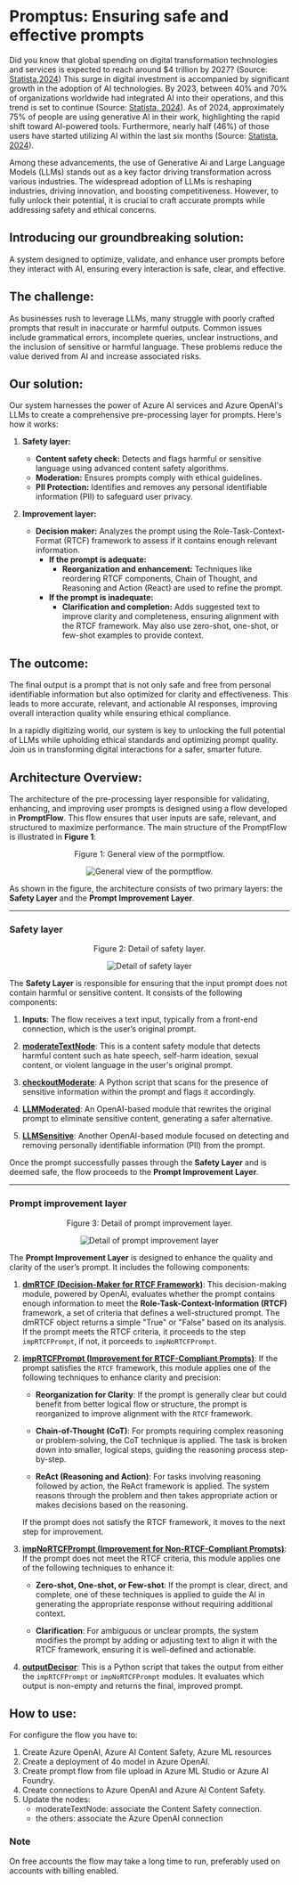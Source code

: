 # Promptus: Ensuring safe and effective prompts

Did you know that global spending on digital transformation technologies and services is expected to reach around $4 trillion by 2027? (Source: [Statista,2024](https://www.statista.com/statistics/870924/worldwide-digital-transformation-market-size/)) This surge in digital investment is accompanied by significant growth in the adoption of AI technologies. By 2023, between 40% and 70% of organizations worldwide had integrated AI into their operations, and this trend is set to continue (Source: [Statista, 2024](https://www.statista.com/statistics/742993/worldwide-survey-corporate-disruptive-technology-adoption/)).
As of 2024, approximately 75% of people are using generative AI in their work, highlighting the rapid shift toward AI-powered tools. Furthermore, nearly half (46%) of those users have started utilizing AI within the last six months (Source: [Statista, 2024](https://www.statista.com/statistics/1482102/rate-of-generative-ai-utilization-globally/)).

Among these advancements, the use of Generative Ai and Large Language Models (LLMs) stands out as a key factor driving transformation across various industries. The widespread adoption of LLMs is reshaping industries, driving innovation, and boosting competitiveness. However, to fully unlock their potential, it is crucial to craft accurate prompts while addressing safety and ethical concerns.

## Introducing our groundbreaking solution:

A system designed to optimize, validate, and enhance user prompts before they interact with AI, ensuring every interaction is safe, clear, and effective.

## The challenge:

As businesses rush to leverage LLMs, many struggle with poorly crafted prompts that result in inaccurate or harmful outputs. Common issues include grammatical errors, incomplete queries, unclear instructions, and the inclusion of sensitive or harmful language. These problems reduce the value derived from AI and increase associated risks.

## Our solution:

Our system harnesses the power of Azure AI services and Azure OpenAI's LLMs to create a comprehensive pre-processing layer for prompts. Here's how it works:

1. **Safety layer:**
   - **Content safety check:** Detects and flags harmful or sensitive language using advanced content safety algorithms.
   - **Moderation:** Ensures prompts comply with ethical guidelines.
   - **PII Protection:** Identifies and removes any personal identifiable information (PII) to safeguard user privacy.

2. **Improvement layer:**
   - **Decision maker:** Analyzes the prompt using the Role-Task-Context-Format (RTCF) framework to assess if it contains enough relevant information.
     - **If the prompt is adequate:**
       - **Reorganization and enhancement:** Techniques like reordering RTCF components, Chain of Thought, and Reasoning and Action (React) are used to refine the prompt.
     - **If the prompt is inadequate:**
       - **Clarification and completion:** Adds suggested text to improve clarity and completeness, ensuring alignment with the RTCF framework. May also use zero-shot, one-shot, or few-shot examples to provide context.

## The outcome:

The final output is a prompt that is not only safe and free from personal identifiable information but also optimized for clarity and effectiveness. This leads to more accurate, relevant, and actionable AI responses, improving overall interaction quality while ensuring ethical compliance.

In a rapidly digitizing world, our system is key to unlocking the full potential of LLMs while upholding ethical standards and optimizing prompt quality. Join us in transforming digital interactions for a safer, smarter future.

## Architecture Overview:

The architecture of the pre-processing layer responsible for validating, enhancing, and improving user prompts is designed using a flow developed in **PromptFlow**. This flow ensures that user inputs are safe, relevant, and structured to maximize performance. The main structure of the PromptFlow is illustrated in **Figure 1**:

<p align="center">
  Figure 1: General view of the pormptflow.
</p>
<p align="center">
  <img src="resources/General_flow.png" alt="General view of the pormptflow."/>
</p>

As shown in the figure, the architecture consists of two primary layers: the **Safety Layer** and the **Prompt Improvement Layer**.

---

### Safety layer

<p align="center">
  Figure 2: Detail of safety layer.
</p>
<p align="center">
  <img src="resources/Safety_layer.png" alt="Detail of safety layer"/>
</p>

The **Safety Layer** is responsible for ensuring that the input prompt does not contain harmful or sensitive content. It consists of the following components:

1. **Inputs**: The flow receives a text input, typically from a front-end connection, which is the user’s original prompt.
  
2. [**moderateTextNode**](https://github.com/InnovationChallenge-EQ5/Promptus/blob/main/Hackathon-promptflow/flow.dag.yaml): This is a content safety module that detects harmful content such as hate speech, self-harm ideation, sexual content, or violent language in the user's original prompt.

3. [**checkoutModerate**](https://github.com/InnovationChallenge-EQ5/Promptus/blob/main/Hackathon-promptflow/checkoutModerate.py): A Python script that scans for the presence of sensitive information within the prompt and flags it accordingly.

4. [**LLMModerated**](https://github.com/InnovationChallenge-EQ5/Promptus/blob/main/Hackathon-promptflow/LLMHate.jinja2): An OpenAI-based module that rewrites the original prompt to eliminate sensitive content, generating a safer alternative.

5. [**LLMSensitive**](https://github.com/InnovationChallenge-EQ5/Promptus/blob/main/Hackathon-promptflow/LLMSensitive.jinja2): Another OpenAI-based module focused on detecting and removing personally identifiable information (PII) from the prompt.

Once the prompt successfully passes through the **Safety Layer** and is deemed safe, the flow proceeds to the **Prompt Improvement Layer**.

---

### Prompt improvement layer

<p align="center">
  Figure 3: Detail of prompt improvement layer.
</p>
<p align="center">
  <img src="resources/Improvement_layer.png" alt="Detail of prompt improvement layer"/>
</p>

The **Prompt Improvement Layer** is designed to enhance the quality and clarity of the user’s prompt. It includes the following components:

1. [**dmRTCF (Decision-Maker for RTCF Framework)**](https://github.com/InnovationChallenge-EQ5/Promptus/blob/main/Hackathon-promptflow/dmRTCF.jinja2): This decision-making module, powered by OpenAI, evaluates whether the prompt contains enough information to meet the **Role-Task-Context-Information (RTCF)** framework, a set of criteria that defines a well-structured prompt. The dmRTCF object returns a simple "True" or "False" based on its analysis. If the prompt meets the RTCF criteria, it proceeds to the step `impRTCFPrompt`, if not, it porceeds to `impNoRTCFPrompt`.

2. [**impRTCFPrompt (Improvement for RTCF-Compliant Prompts)**](https://github.com/InnovationChallenge-EQ5/Promptus/blob/main/Hackathon-promptflow/impRTCFPrompt.jinja2): If the prompt satisfies the `RTCF` framework, this module applies one of the following techniques to enhance clarity and precision:

   - **Reorganization for Clarity**: If the prompt is generally clear but could benefit from better logical flow or structure, the prompt is reorganized to improve alignment with the `RTCF` framework.
   
   - **Chain-of-Thought (CoT)**: For prompts requiring complex reasoning or problem-solving, the CoT technique is applied. The task is broken down into smaller, logical steps, guiding the reasoning process step-by-step.

   - **ReAct (Reasoning and Action)**: For tasks involving reasoning followed by action, the ReAct framework is applied. The system reasons through the problem and then takes appropriate action or makes decisions based on the reasoning.

   If the prompt does not satisfy the RTCF framework, it moves to the next step for improvement.

3. [**impNoRTCFPrompt (Improvement for Non-RTCF-Compliant Prompts)**](https://github.com/InnovationChallenge-EQ5/Promptus/blob/main/Hackathon-promptflow/impNoRTCFPrompt.jinja2): If the prompt does not meet the RTCF criteria, this module applies one of the following techniques to enhance it:

   - **Zero-shot, One-shot, or Few-shot**: If the prompt is clear, direct, and complete, one of these techniques is applied to guide the AI in generating the appropriate response without requiring additional context.
   
   - **Clarification**: For ambiguous or unclear prompts, the system modifies the prompt by adding or adjusting text to align it with the RTCF framework, ensuring it is well-defined and actionable.

4. [**outputDecisor**](https://github.com/InnovationChallenge-EQ5/Promptus/blob/main/Hackathon-promptflow/outputDecisor.py): This is a Python script that takes the output from either the `impRTCFPrompt` or `impNoRTCFPrompt` modules. It evaluates which output is non-empty and returns the final, improved prompt.

## How to use:

For configure the flow you have to:
1. Create Azure OpenAI, Azure AI Content Safety, Azure ML resources
2. Create a deployment of 4o model in Azure OpenAI.
3. Create prompt flow from file upload in Azure ML Studio or Azure AI Foundry.
4. Create connections to Azure OpenAI and Azure AI Content Safety.
5. Update the nodes:
   - moderateTextNode: associate the Content Safety connection.
   - the others: associate the Azure OpenAI connection

### Note
On free accounts the flow may take a long time to run, preferably used on accounts with billing enabled.
